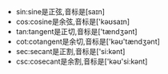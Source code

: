 - sin:sine是正弦,音标是[saɪn]
- cos:cosine是余弦,音标是['kəʊsaɪn] 
- tan:tangent是正切,音标是['tændʒənt]
- cot:cotangent是余切,音标是['kəʊ'tændʒənt]
- sec:secant是正割,音标是['si:kənt]
- csc:cosecant是余割,音标是['kəʊ'si:kənt]
